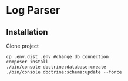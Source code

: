 # Log Parser

## Installation

Clone project
```
cp .env.dist .env #change db connection
composer install
./bin/console doctrine:database:create
./bin/console doctrine:schema:update --force
```
